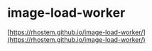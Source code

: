 # image-load-worker

[https://rhostem.github.io/image-load-worker/](https://rhostem.github.io/image-load-worker/)
